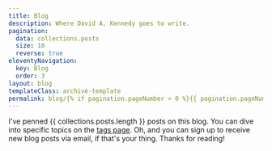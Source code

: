```yaml
---
title: Blog
description: Where David A. Kennedy goes to write.
pagination:
  data: collections.posts
  size: 10
  reverse: true
eleventyNavigation:
  key: Blog
  order: 3
layout: blog
templateClass: archive-template
permalink: blog/{% if pagination.pageNumber > 0 %}{{ pagination.pageNumber + 1 }}/{% endif %}index.html
---
```


I've penned {{ collections.posts.length }} posts on this blog. You can dive into specific topics on the <a href="{{ '/tags/' | url }}">tags page</a>. Oh, and you can sign up to receive new blog posts via email, if that's your thing. Thanks for reading!
